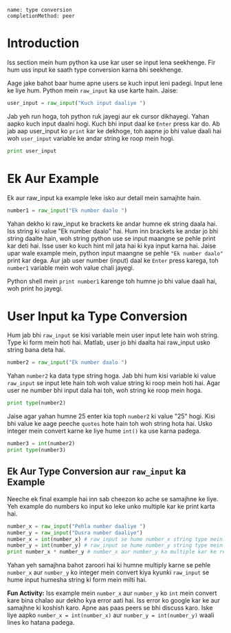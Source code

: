 ```ngMeta
name: type conversion
completionMethod: peer
```

# Introduction

Iss section mein hum python ka use kar user se input lena seekhenge. Fir hum uss input ke saath type conversion karna bhi seekhenge.

Aage jake bahot baar hume apne users se kuch input leni padegi. Input lene ke liye hum. Python mein `raw_input` ka use karte hain. Jaise:

```python
user_input = raw_input("Kuch input daaliye ")
```

Jab yeh run hoga, toh python ruk jayegi aur ek cursor dikhayegi. Yahan aapko kuch input daalni hogi. Kuch bhi input daal ke `Enter` press kar do. Ab jab aap user_input ko `print` kar ke dekhoge, toh aapne jo bhi value daali hai woh `user_input` variable ke andar string ke roop mein hogi.

```python
print user_input
```

# Ek Aur Example

Ek aur raw_input ka example leke isko aur detail mein samajhte hain.

```python
number1 = raw_input("Ek number daalo ")
```

Yahan dekho ki raw_input ke brackets ke andar humne ek string daala hai. Iss string ki value "Ek number daalo" hai. Hum inn brackets ke andar jo bhi string daalte hain, woh string python use se input maangne se pehle print kar deti hai. Isse user ko kuch hint mil jata hai ki kya input karna hai. Jaise upar wale example mein, python input maangne se pehle `"Ek number daalo"` print kar dega. Aur jab user number (input) daal ke `Enter`
press karega, toh `number1` variable mein woh value chali jayegi. 

Python shell mein `print number1` karenge toh humne jo bhi value daali hai, woh print ho jayegi. 

# User Input ka Type Conversion

Hum jab bhi `raw_input` se kisi variable mein user input lete hain woh string. Type ki form mein hoti hai. Matlab, user jo bhi daalta hai raw_input usko string bana deta hai.

```python
number2 = raw_input("Ek number daalo ")
```	

Yahan `number2` ka data type string hoga. Jab bhi hum kisi variable ki value `raw_input` se input lete hain toh woh value string ki roop mein hoti hai. Agar user ne number bhi input dala hai toh, woh string ke roop mein hoga.

```python
print type(number2)
```

Jaise agar yahan humne 25 enter kia toph `number2` ki value "25" hogi. Kisi bhi value ke aage peeche `quotes` hote hain toh woh string hota hai. Usko integer mein convert karne ke liye hume `int()` ka use karna padega.

```python
number3 = int(number2)
print type(number3)
```

## Ek Aur Type Conversion aur `raw_input` ka Example

Neeche ek final example hai inn sab cheezon ko ache se samajhne ke liye. Yeh example do numbers ko input ko leke unko multiple kar ke print karta hai. 

```python
number_x = raw_input("Pehla number daaliye ")
number_y = raw_input("Dusra number daaliye")
number_x = int(number_x) # raw_input se hume number_x string type mein mila
number_y = int(number_y) # raw_input se hume number_y string type mein mila
print number_x * number_y # number_x aur number_y ka multiple kar ke result print hoga
```

Yahan yeh samajhna bahot zaroori hai ki humne multiply karne se pehle `number_x` aur `number_y` ko integer mein convert kiya kyunki `raw_input` se hume input humesha string ki form mein milti hai.

**Fun Activity:** Iss example mein `number_x` aur `number_y` ko `int` mein convert kare bina chalao aur dekho kya error aati hai. Iss error ko google kar ke aur samajhne ki koshish karo. Apne aas paas peers se bhi discuss karo. Iske liye aapko `number_x = int(number_x)` aur `number_y = int(number_y)` waali lines ko hatana padega.